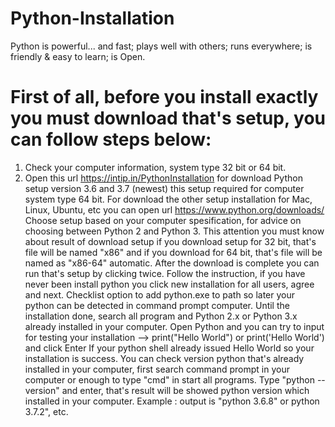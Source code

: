 # Python-Installation
Python is powerful... and fast; plays well with others; runs everywhere; is friendly &amp; easy to learn; is Open.

# First of all, before you install exactly you must download that's setup, you can follow steps below:
1. Check your computer information, system type 32 bit or 64 bit.
1. Open this url https://intip.in/PythonInstallation for download Python setup version 3.6 and 3.7 (newest) this setup required for computer system type 64 bit. For download the other setup installation for Mac, Linux, Ubuntu, etc you can open url https://www.python.org/downloads/
Choose setup based on your computer spesification, for advice on choosing between Python 2 and Python 3.
This attention you must know about result of download setup if you download setup for 32 bit, that's file will be named "x86" and if you download for 64 bit, that's file will be named as "x86-64" automatic.
After the download is complete you can run that's setup by clicking twice.
Follow the instruction, if you have never been install python you click new installation for all users, agree and next.
Checklist option to add python.exe to path so later your python can be detected in command prompt computer. 
Until the installation done, search all program and Python 2.x or Python 3.x already installed in your computer.
Open Python and you can try to input for testing your installation --> print("Hello World") or print('Hello World') and click Enter
If your python shell already issued Hello World so your installation is success.
You can check version python that's already installed in your computer, first search command prompt in your computer or enough to type "cmd" in start all programs.
Type "python --version" and enter, that's result will be showed python version which installed in your computer.
Example : output is "python 3.6.8" or python 3.7.2", etc.
